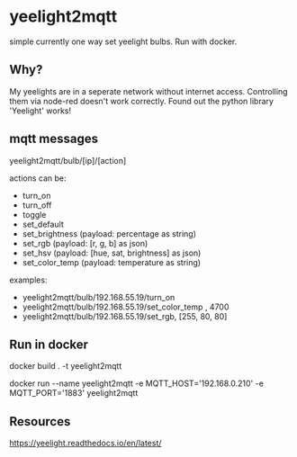 # yeelight2mqtt

simple currently one way set yeelight bulbs.
Run with docker.

## Why?

My yeelights are in a seperate network without internet access. 
Controlling them via node-red doesn't work correctly.
Found out the python library 'Yeelight' works!

## mqtt messages

yeelight2mqtt/bulb/[ip]/[action]

actions can be:
* turn_on
* turn_off
* toggle
* set_default
* set_brightness (payload: percentage as string)
* set_rgb (payload: [r, g, b] as json)
* set_hsv (payload: [hue, sat, brightness] as json)
* set_color_temp (payload: temperature as string)

examples:
* yeelight2mqtt/bulb/192.168.55.19/turn_on
* yeelight2mqtt/bulb/192.168.55.19/set_color_temp , 4700
* yeelight2mqtt/bulb/192.168.55.19/set_rgb, [255, 80, 80]

## Run in docker
docker build . -t yeelight2mqtt

docker run --name yeelight2mqtt -e MQTT_HOST='192.168.0.210' -e MQTT_PORT='1883' yeelight2mqtt

## Resources

https://yeelight.readthedocs.io/en/latest/
